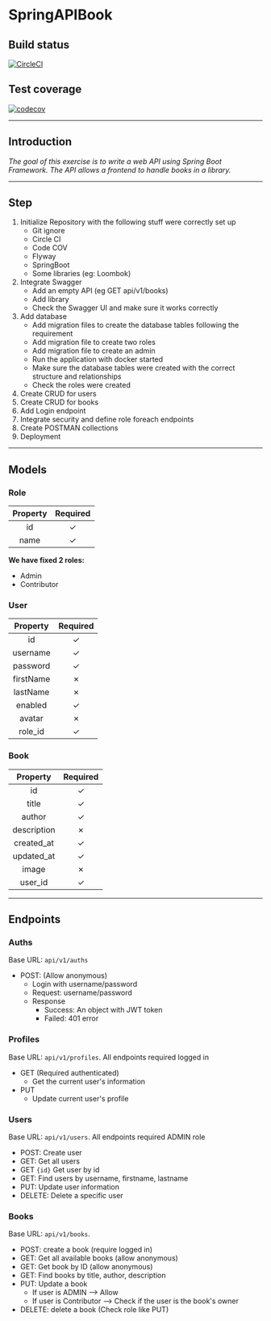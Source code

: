 # SpringAPIBook

## Build status

[![CircleCI](https://dl.circleci.com/status-badge/img/gh/hobathanh/APIBook/tree/master.svg?style=svg)](https://dl.circleci.com/status-badge/redirect/gh/hobathanh/APIBook/tree/master)

## Test coverage

[![codecov](https://codecov.io/gh/hobathanh/APIBook/branch/master/graph/badge.svg?token=2ATX52JL18)](https://codecov.io/gh/hobathanh/APIBook)

---

## Introduction

_The goal of this exercise is to write a web API using Spring Boot Framework. The API allows a frontend to handle books
in a library._

---

## Step

1. Initialize Repository with the following stuff were correctly set up
    - Git ignore
    - Circle CI
    - Code COV
    - Flyway
    - SpringBoot
    - Some libraries (eg: Loombok)
2. Integrate Swagger
    - Add an empty API (eg GET api/v1/books)
    - Add library
    - Check the Swagger UI and make sure it works correctly
3. Add database
    - Add migration files to create the database tables following the requirement
    - Add migration file to create two roles
    - Add migration file to create an admin
    - Run the application with docker started
    - Make sure the database tables were created with the correct structure and relationships
    - Check the roles were created
4. Create CRUD for users
5. Create CRUD for books
6. Add Login endpoint
7. Integrate security and define role foreach endpoints
8. Create POSTMAN collections
9. Deployment

---

## Models

### Role

| Property | Required |
|:--------:|:--------:|
|    id    |    ✓     |
|   name   |    ✓     |

**We have fixed 2 roles:**

- Admin
- Contributor

### User

| Property  | Required |
|:---------:|:--------:|
|    id     |    ✓     |
| username  |    ✓     |
| password  |    ✓     |
| firstName |    ✗     |
| lastName  |    ✗     |
|  enabled  |    ✓     |
|  avatar   |    ✗     |
|  role_id  |    ✓     |

### Book

|  Property   | Required |
|:-----------:|:--------:|
|     id      |    ✓     |
|    title    |    ✓     |
|   author    |    ✓     |
| description |    ✗     |
| created_at  |    ✓     |
| updated_at  |    ✓     |
|    image    |    ✗     |
|   user_id   |    ✓     |

---

## Endpoints

### Auths

Base URL: `api/v1/auths`

- POST: (Allow anonymous)
    - Login with username/password
    - Request: username/password
    - Response
        - Success: An object with JWT token
        - Failed: 401 error

### Profiles

Base URL: `api/v1/profiles`. All endpoints required logged in

- GET (Required authenticated)
    - Get the current user's information
- PUT
    - Update current user's profile

### Users

Base URL: `api/v1/users`. All endpoints required ADMIN role

- POST: Create user
- GET: Get all users
- GET `{id}` Get user by id
- GET: Find users by username, firstname, lastname
- PUT: Update user information
- DELETE: Delete a specific user

### Books

Base URL: `api/v1/books`.

- POST: create a book (require logged in)
- GET: Get all available books (allow anonymous)
- GET: Get book by ID (allow anonymous)
- GET: Find books by title, author, description
- PUT: Update a book
    - If user is ADMIN --> Allow
    - If user is Contributor --> Check if the user is the book's owner
- DELETE: delete a book (Check role like PUT)